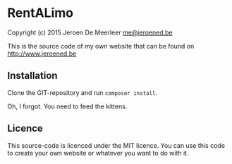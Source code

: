 # RentALimo
Copyright (c) 2015 Jeroen De Meerleer <me@jeroened.be>

This is the source code of my own website that can be found on http://www.jeroened.be 

## Installation

Clone the GIT-repository and run `composer install`.

Oh, I forgot. You need to feed the kittens.

## Licence

This source-code is licenced under the MIT licence. You can use this code to create your own website or whatever you want to do with it.
